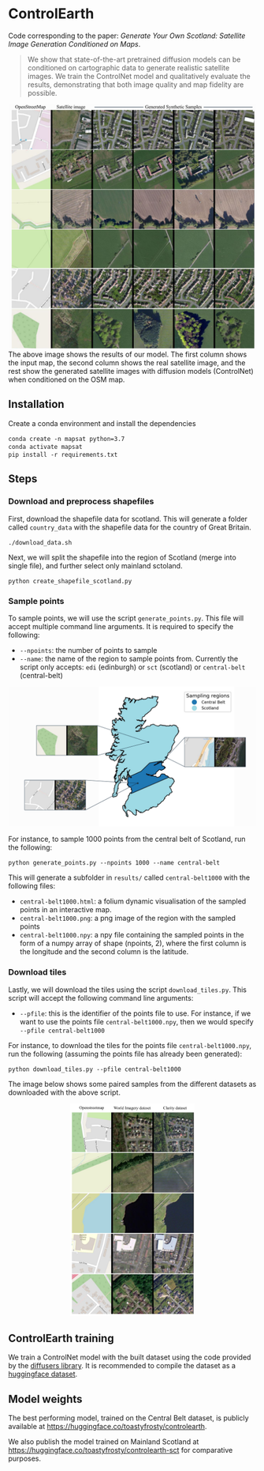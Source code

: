 # ControlEarth
Code corresponding to the paper: _Generate Your Own Scotland: Satellite Image Generation Conditioned on Maps_.

> We show that state-of-the-art pretrained diffusion models can be conditioned on cartographic data to generate realistic satellite images. We train the ControlNet model and qualitatively evaluate the results, demonstrating that both image quality and map fidelity are possible.

![examples image](imgs/examples.png)
The above image shows the results of our model. The first column shows the input map, the second column shows the real satellite image, and the rest show the generated satellite images with diffusion models (ControlNet) when conditioned on the OSM map.

## Installation
Create a conda environment and install the dependencies
```
conda create -n mapsat python=3.7
conda activate mapsat
pip install -r requirements.txt
```

## Steps
### Download and preprocess shapefiles
First, download the shapefile data for scotland. This will generate a folder called `country_data` with the shapefile data for the country of Great Britain.
```
./download_data.sh
```
Next, we will split the shapefile into the region of Scotland (merge into single file), and further select only mainland sctoland.
```
python create_shapefile_scotland.py
```

### Sample points
To sample points, we will use the script `generate_points.py`. This file will accept multiple command line arguments. It is required to specify the following:
- `--npoints`: the number of points to sample
- `--name`: the name of the region to sample points from. Currently the script only accepts: `edi` (edinburgh) or `sct` (scotland) or `central-belt` (central-belt)

![shapefile image](imgs/regions.png)

For instance, to sample 1000 points from the central belt of Scotland, run the following:
```
python generate_points.py --npoints 1000 --name central-belt
```
This will generate a subfolder in `results/` called `central-belt1000` with the following files:
- `central-belt1000.html`: a folium dynamic visualisation of the sampled points in an interactive map.
- `central-belt1000.png`: a png image of the region with the sampled points
- `central-belt1000.npy`: a npy file containing the sampled points in the form of a numpy array of shape (npoints, 2), where the first column is the longitude and the second column is the latitude.

### Download tiles
Lastly, we will download the tiles using the script `download_tiles.py`. This script will accept the following command line arguments:
- `--pfile`: this is the identifier of the points file to use. For instance, if we want to use the points file `central-belt1000.npy`, then we would specify `--pfile central-belt1000`

For instance, to download the tiles for the points file `central-belt1000.npy`, run the following (assuming the points file has already been generated):
```
python download_tiles.py --pfile central-belt1000
```

The image below shows some paired samples from the different datasets as downloaded with the above script.

<p align="center">
  <img src="imgs/datasets.png" width=50% height=50%>
</p>

## ControlEarth training
We train a ControlNet model with the built dataset using the code provided by the [diffusers library](https://github.com/huggingface/diffusers/tree/main/examples/controlnet). It is recommended to compile the dataset as a [huggingface dataset](https://huggingface.co/docs/datasets/index).

## Model weights

The best performing model, trained on the Central Belt dataset, is publicly available at https://huggingface.co/toastyfrosty/controlearth.

We also publish the model trained on Mainland Scotland at https://huggingface.co/toastyfrosty/controlearth-sct for comparative purposes.
